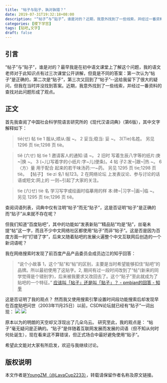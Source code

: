 ```yaml
---
title: "帖子与贴子，孰对孰错？"
date: 2019-07-31T19:32:18+08:00
description: "“帖子”与“贴子”，谁是对的？近期，我意外找到了一些线索，并经过一番资料的查找对此问题形成了观点。"
categories: [稷下学宫]
tags: [贴吧,文字]
draft: false
---
```

## 引言
“帖子”与“贴子”，谁是对的？最早我是在初中语文课堂上了解这个问题，我的语文老师对于此知识点有过三次课堂公开讲解，但竟是不同的答案：第一次认为“帖子”是正确的，第二次是“贴子”，第三次又回到了“帖子”--这给我留下了很大的疑问，但我在当时并没找到答案。近期，我意外找到了一些线索，并经过一番资料的查找对此问题形成了观点。


<!--more-->


## 正文
首先我查阅了中国社会科学院语言研究所的《现代汉语词典》（第6版），其中文字解释如下：
>tiē(せ)
帖
tie 1 服从;顺从:服 ~。 2 妥当;稳当:
妥 ~。 3(Tie)名姓。
另见 1296 页 tie;1298 页 tiè。

>tiě (六せ)
帖
tie 1 邀请客人的通知:请 ~。 2 旧时
写着生辰八字等的纸片:庚~|换 ~。 3
(~儿)写着字的小纸片:字~儿(便条)。4 帖
子2:发~|跟~|热 ~。 6〈方〉量 用于配合
起来的若干味汤药:一~药。
另见 1295 页 tie;1298 页 tiè。
【帖子】 tie·zi 名1 帖123。2 在网络论坛
上发表议论、参与讨论的话语或短文:网上的
一则~引起了大家的关注。

>tie (六)せ)
tiè 名 学习写字或绘画时临摹用的样
本:碑~|习字~|画~|临 ~。
另见 1295 页 tie;1296 页 tiě。


查阅词语列表，词典中仅有注明“帖子”而无“贴子”，这是否证明“帖子”是正确的而“贴子”从来就不存在呢？

但我们知道“百度贴吧”，其中的功能如“发表新贴”“精品贴”均是“贴”，丝毫未提“帖”这一字，而且不少中文网络社区都使用“贴子”而非“帖子”。这是否是因为百度方面一时“打错了字”，后来又随着贴吧的发展火遍整个中文互联网后创造的一个新词语呢？

我在网络搜索时发现了前百度产品产品委员会成员边江的知乎回答：
>“说个小故事 1，这个“贴”和“帖”的区别，主要是当时希望能够扣住“贴吧”的品牌。所以最初使用了这贴字。2,  期间有过一段时间改到了“帖”(新来的同学觉得是个错别字)，后来被我要求又改回去了。这个“贴子”至此就成为了贴吧的一个特征。”
[应该叫「帖子」还是叫「贴子」？ - pmbian的回答 - 知乎](https://www.zhihu.com/question/19678782/answer/12925529)

这是否证明了我的观点？
然而我又使用搜索引擎设置时间段功能搜索后却发现早在百度贴吧问世（2003年11月25日）以前，CSDN论坛就已经有“贴子”一词出现：
![](https://blog.youngzm.com/imgs/tiezi/2020-06-17%20012303.png)
![](https://blog.youngzm.com/imgs/tiezi/2020-06-17%20012342.png)

原本以为的明朗的天空却又浮现出了几朵乌云。
研究至此，我的观点是：
“帖子”毫无疑问是正确的。“贴子”是伴随着互联网发展而发展的词语（但不知从何时何处诞生），现在看来这不算错误，但正式场合中最好避免使用“贴子”。

希望此文能对大家有所启发，欢迎与我继续讨论。


## 版权说明
本文作者是[YoungZM（@LavaCup2233）](https://blog.youngzm.com/)，转载请保留作者名称及原文链接。
